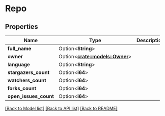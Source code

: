 # Repo

## Properties

Name | Type | Description | Notes
------------ | ------------- | ------------- | -------------
**full_name** | Option<**String**> |  | [optional]
**owner** | Option<[**crate::models::Owner**](owner.md)> |  | [optional]
**language** | Option<**String**> |  | [optional]
**stargazers_count** | Option<**i64**> |  | [optional]
**watchers_count** | Option<**i64**> |  | [optional]
**forks_count** | Option<**i64**> |  | [optional]
**open_issues_count** | Option<**i64**> |  | [optional]

[[Back to Model list]](../README.md#documentation-for-models) [[Back to API list]](../README.md#documentation-for-api-endpoints) [[Back to README]](../README.md)


